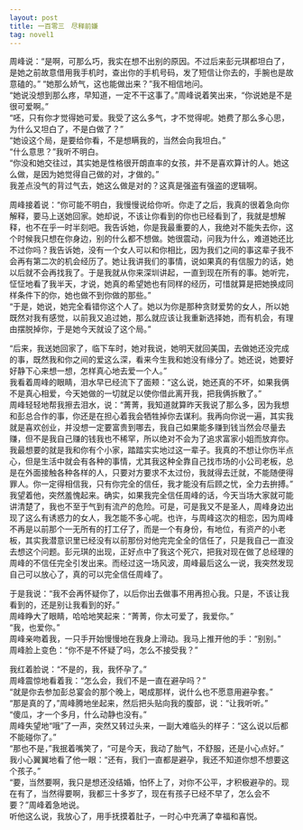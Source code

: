 ```yaml
---
layout: post
title: 一百零三　尽释前嫌
tag: novel1
---
```


 周峰说：“是啊，可那么巧，我实在想不出别的原因。不过后来彭元琪都坦白了，是她之前故意借用我手机时，查出你的手机号码，发了短信让你去的，手腕也是故意磕的。”
“她那么娇气，这也能做出来？”我不相信地问。<br />
“她说没想到那么疼，早知道，一定不干这事了。”周峰说着笑出来，“你说她是不是很可爱啊。”<br />
“呸，只有你才觉得她可爱。我受了这么多气，才不觉得呢。她费了那么多心思，为什么又坦白了，不是白做了？”<br />
“她设这个局，是要给你看，不是想瞒我的，当然会向我坦白。”<br />
“什么意思？”我听不明白。<br />
“你没和她交往过，其实她是性格很开朗直率的女孩，并不是喜欢算计的人。她这么做，是因为她觉得自己做的对，才做的。”<br />
我差点没气的背过气去，她这么做是对的？这真是强盗有强盗的逻辑啊。

周峰接着说：“你可能不明白，我慢慢说给你听。你走了之后，我真的很着急向你解释，要马上送她回家。她却说，不该让你看到的你也已经看到了，我就是想解释，也不在乎一时半刻吧。我告诉她，你是我最重要的人，我绝对不能失去你，这个时候我只想在你身边，别的什么都不想做。她很震动，问我为什么，难道她还比不过你吗？我告诉她，没有一个女人可以和你相比，因为我们之间的事这辈子我不会再有第二次的机会经历了。她让我讲我们的事情，说如果真的有信服力的话，她以后就不会再找我了。于是我就从你来深圳讲起，一直到现在所有的事。她听完，怔怔地看了我半天，才说，她真的希望她也有同样的经历，可惜就算是把她换成同样条件下的你，她也做不到你做的那些。”<br />
“于是，她说，她完全看错你这个人了。她以为你是那种贪财爱势的女人，所以她既然对我有感觉，以前我又追过她，那么就应该让我重新选择她，而有机会，有理由摆脱掉你，于是她今天就设了这个局。”

“后来，我送她回家了，临下车时，她对我说，她明天就回美国，去做她还没完成的事，既然我和你之间的爱这么深，看来今生我和她没有缘分了。她还说，她要好好静下心来想一想，怎样真心地去爱一个人。”<br />
我看着周峰的眼睛，泪水早已经流下了面颊：“这么说，她还真的不坏，如果我俩不是真心相爱，今天她做的一切就足以使你借此离开我，把我俩拆散了。”<br />
周峰轻轻地帮我擦去泪水，说：“菁菁，我知道就算昨天我说了那么多，因为我想和彭总合作的事，你还是在担心着我会牺牲掉你去谋利。我再向你说一遍，其实我就是喜欢创业，并没想一定要富贵到哪去，我自己如果能多赚到钱当然会尽量去赚，但不是我自己赚的钱我也不稀罕，所以绝对不会为了追求富家小姐而放弃你。我最想要的就是我和你有个小家，踏踏实实地过这一辈子。我真的不想让你伤半点心，但是生活中就会有各种的事情，尤其我这种全靠自己找市场的小公司老板，总是在外面接触各种各样的人，只要对方要求不太过份，我就得去迁就，不能随便得罪人。你一定得相信我，只有你完全的信任，我才能没有后顾之忧，全力去拚搏。”<br />
我望着他，突然羞愧起来。确实，如果我完全信任周峰的话，今天当场大家就可能讲清楚了，我也不至于气到有流产的危险。可是，可是我又不是圣人，周峰身边出现了这么有诱惑力的女人，我怎能不多心呢。也许，与周峰这次的相恋，因为周峰不再是以前那个一无所有的打工仔了，而是一个有身份，有地位，有资产的小老板，其实我潜意识里已经没有以前那份对他完完全全的信任了，只是我自己一直没去想这个问题。彭元琪的出现，正好点中了我这个死穴，把我对现在做了总经理的周峰的不信任完全引发出来。而经过这一场风波，周峰最后这么一说，我突然发现自己可以放心了，真的可以完全信任周峰了。

于是我说：“我不会再怀疑你了，以后你出去做事不用再担心我。只是，不该让我看到的，还是别让我看到的好。”<br />
周峰睁大了眼睛，哈哈地笑起来：“菁菁，你太可爱了，我爱你。”<br />
“我，也爱你。”<br />
周峰亲吻着我，一只手开始慢慢地在我身上滑动。我马上推开他的手：“别别。”<br />
周峰脸上变色：“你不是不怀疑了吗，怎么不接受我？”

我红着脸说：“不是的，我，我怀孕了。”<br />
周峰震惊地看着我：“怎么会，我们不是一直在避孕吗？”<br />
“就是你去参加彭总宴会的那个晚上，喝成那样，说什么也不愿意用避孕套。”<br />
“那是真的了，”周峰腾地坐起来，然后把头贴向我的腹部，说：“让我听听。”<br />
“傻瓜，才一个多月，什么动静也没有。”<br />
周峰失望地“哦”了一声，突然又转过头来，一副大难临头的样子：“这么说以后都不能碰你了。”<br />
“那也不是，”我抿着嘴笑了，“可是今天，我动了胎气，不舒服，还是小心点好。”<br />
我小心翼翼地看了他一眼：“还有，我们一直都是避孕，我还不知道你想不想要这个孩子。”<br />
“要，当然要啊，我只是想还没结婚，怕怀上了，对你不公平，才积极避孕的。现在有了，当然得要啊，我都三十多岁了，现在有孩子已经不早了，怎么会不要？”周峰着急地说。<br />
听他这么说，我放心了，用手抚摸着肚子，一时心中充满了幸福和喜悦。

